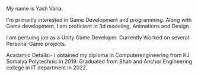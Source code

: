 My name is Yash Varia.

I'm primarily interested in Game Development and programming.
Along with Game development, I am proficient in 3d modeling, Animations and Design.

I am persuing job as a Unity Game Developer.
Currently Worked on several Personal Game projects.

Acadamic Details:-
I obtained my diploma in Computerengineering from KJ Somaiya Polytechnic in 2019.
Graduated from Shah and Anchor Engineering college in IT department in 2022.

<!---
Yash-Varia/Yash-Varia is a ✨ special ✨ repository because its `README.md` (this file) appears on your GitHub profile.
You can click the Preview link to take a look at your changes.
--->
